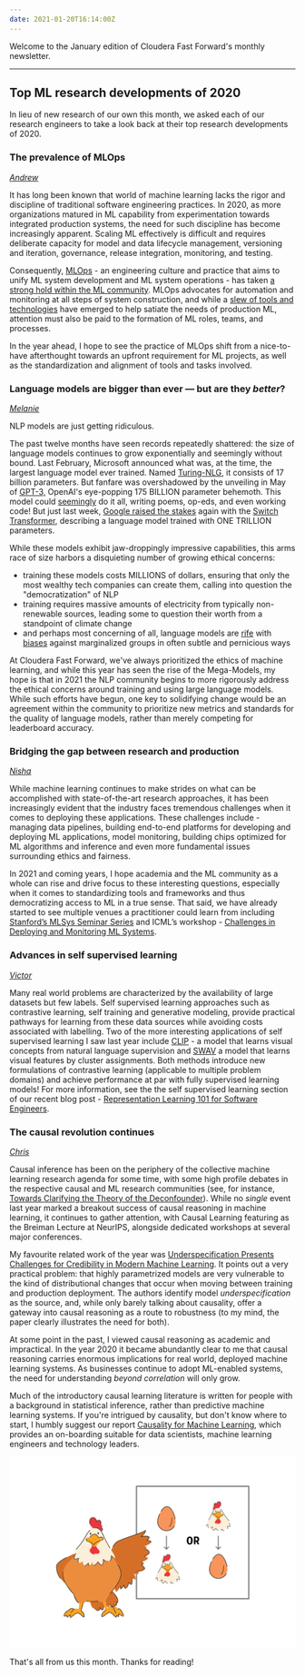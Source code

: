 ```yaml
---
date: 2021-01-20T16:14:00Z
---
```


Welcome to the January edition of Cloudera Fast Forward's monthly newsletter.

---

## Top ML research developments of 2020

In lieu of new research of our own this month, we asked each of our research engineers to take a look back at their top research developments of 2020.

### The prevalence of MLOps

[_Andrew_](https://www.linkedin.com/in/andrew-r-reed/)

It has long been known that world of machine learning lacks the rigor and discipline of traditional software engineering practices. In 2020, as more organizations matured in ML capability from experimentation towards integrated production systems, the need for such discipline has become increasingly apparent. Scaling ML effectively is difficult and requires deliberate capacity for model and data lifecycle management, versioning and iteration, governance, release integration, monitoring, and testing.

Consequently, [MLOps](https://cloud.google.com/solutions/machine-learning/mlops-continuous-delivery-and-automation-pipelines-in-machine-learning) - an engineering culture and practice that aims to unify ML system development and ML system operations - has taken [a strong hold within the ML community](https://mlops.community/). MLOps advocates for automation and monitoring at all steps of system construction, and while a [slew of tools and technologies](https://github.com/kelvins/awesome-mlops) have emerged to help satiate the needs of production ML, attention must also be paid to the formation of ML roles, teams, and processes.

In the year ahead, I hope to see the practice of MLOps shift from a nice-to-have afterthought towards an upfront requirement for ML projects, as well as the standardization and alignment of tools and tasks involved.

### Language models are bigger than ever — but are they _better_?

[_Melanie_](http://www.linkedin.com/in/melanierbeck)

NLP models are just getting ridiculous.

The past twelve months have seen records repeatedly shattered: the size of language models continues to grow exponentially and seemingly without bound. Last February, Microsoft announced what was, at the time, the largest language model ever trained. Named [Turing-NLG](https://www.microsoft.com/en-us/research/blog/turing-nlg-a-17-billion-parameter-language-model-by-microsoft/), it consists of 17 billion parameters. But fanfare was overshadowed by the unveiling in May of [GPT-3,](https://arxiv.org/abs/2005.14165) OpenAI's eye-popping 175 BILLION parameter behemoth. This model could [seemingly](https://venturebeat.com/2020/06/01/ai-machine-learning-openai-gpt-3-size-isnt-everything/) do it all, writing poems, op-eds, and even working code! But just last week, [Google raised the stakes](https://thenextweb.com/neural/2021/01/13/googles-new-trillion-parameter-ai-language-model-is-almost-6-times-bigger-than-gpt-3/) again with the [Switch Transformer](https://arxiv.org/pdf/2101.03961.pdf), describing a language model trained with ONE TRILLION parameters.

While these models exhibit jaw-droppingly impressive capabilities, this arms race of size harbors a disquieting number of growing ethical concerns:

- training these models costs MILLIONS of dollars, ensuring that only the most wealthy tech companies can create them, calling into question the "democratization" of NLP
- training requires massive amounts of electricity from typically non-renewable sources, leading some to question their worth from a standpoint of climate change
- and perhaps most concerning of all, language models are [rife](https://venturebeat.com/2020/04/22/stereoset-measures-racism-sexism-and-other-forms-of-bias-in-ai-language-models/) with [biases](https://thenextweb.com/neural/2021/01/19/gpt-3-has-consistent-and-creative-anti-muslim-bias-study-finds/) against marginalized groups in often subtle and pernicious ways

At Cloudera Fast Forward, we've always prioritized the ethics of machine learning, and while this year has seen the rise of the Mega-Models, my hope is that in 2021 the NLP community begins to more rigorously address the ethical concerns around training and using large language models. While such efforts have begun, one key to solidifying change would be an agreement within the community to prioritize new metrics and standards for the quality of language models, rather than merely competing for leaderboard accuracy.

### Bridging the gap between research and production

[_Nisha_](https://twitter.com/NishaMuktewar)

While machine learning continues to make strides on what can be accomplished with state-of-the-art research approaches, it has been increasingly evident that the industry faces tremendous challenges when it comes to deploying these applications. These challenges include - managing data pipelines, building end-to-end platforms for developing and deploying ML applications, model monitoring, building chips optimized for ML algorithms and inference and even more fundamental issues surrounding ethics and fairness.

In 2021 and coming years, I hope academia and the ML community as a whole can rise and drive focus to these interesting questions, especially when it comes to standardizing tools and frameworks and thus democratizing access to ML in a true sense. That said, we have already started to see multiple venues a practitioner could learn from including [Stanford’s MLSys Seminar Series](https://mlsys.stanford.edu/) and ICML’s workshop - [Challenges in Deploying and Monitoring ML Systems](https://icml.cc/Conferences/2020/ScheduleMultitrack?event=5738).

### Advances in self supervised learning

[_Victor_](https://twitter.com/vykthur)

Many real world problems are characterized by the availability of large datasets but few labels. Self supervised learning approaches such as contrastive learning, self training and generative modeling, provide practical pathways for learning from these data sources while avoiding costs associated with labelling. Two of the more interesting applications of self supervised learning I saw last year include [CLIP](https://cdn.openai.com/papers/Learning_Transferable_Visual_Models_From_Natural_Language.pdf) - a model that learns visual concepts from natural language supervision and [SWAV](https://arxiv.org/abs/2006.09882) a model that learns visual features by cluster assignments. Both methods introduce new formulations of contrastive learning (applicable to multiple problem domains) and achieve performance at par with fully supervised learning models! For more information, see the the self supervised learning section of our recent blog post - [Representation Learning 101 for Software Engineers](https://blog.fastforwardlabs.com/2020/11/15/representation-learning-101-for-software-engineers.html).

### The causal revolution continues

[_Chris_](https://twitter.com/_cjwallace)

Causal inference has been on the periphery of the collective machine learning research agenda for some time, with some high profile debates in the respective causal and ML research communities (see, for instance, [Towards Clarifying the Theory of the Deconfounder](https://arxiv.org/abs/2003.04948)). While no _single_ event last year marked a breakout success of causal reasoning in machine learning, it continues to gather attention, with Causal Learning featuring as the Breiman Lecture at NeurIPS, alongside dedicated workshops at several major conferences.

My favourite related work of the year was [Underspecification Presents Challenges for Credibility in Modern Machine Learning](https://arxiv.org/abs/2011.03395). It points out a very practical problem: that highly parametrized models are very vulnerable to the kind of distributional changes that occur when moving between training and production deployment. The authors identify model _underspecification_ as the source, and, while only barely talking about causality, offer a gateway into causal reasoning as a route to robustness (to my mind, the paper clearly illustrates the need for both).

At some point in the past, I viewed causal reasoning as academic and impractical. In the year 2020 it became abundantly clear to me that causal reasoning carries enormous implications for real world, deployed machine learning systems. As businesses continue to adopt ML-enabled systems, the need for understanding _beyond correlation_ will only grow.

Much of the introductory causal learning literature is written for people with a background in statistical inference, rather than predictive machine learning systems. If you're intrigued by causality, but don't know where to start, I humbly suggest our report [Causality for Machine Learning](https://ff13.fastforwardlabs.com/), which provides an on-boarding suitable for data scientists, machine learning engineers and technology leaders.

![A causal question: which came first, the chicken or the egg?](/images/hugo/chicken-or-egg-1611159168.png)

That's all from us this month. Thanks for reading!
